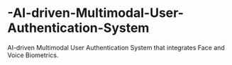 # -AI-driven-Multimodal-User-Authentication-System
 AI-driven Multimodal User Authentication System that integrates Face and Voice Biometrics.
